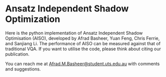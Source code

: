# Ansatz Independent Shadow Optimization

Here is the python implementation of Ansatz Independent Shadow Optimisation (AISO), developed by Afrad Basheer, Yuan Feng, Chris Ferrie, and Sanjiang Li. The performance of AISO can be measured against that of traditional VQA.
If you want to utilise the code, please think about citing our publication.

You can reach me at Afrad.M.Basheer@student.uts.edu.au with comments and suggestions.
